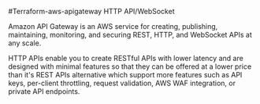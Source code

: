 #Terraform-aws-apigateway HTTP API/WebSocket

Amazon API Gateway is an AWS service for creating, publishing, maintaining, monitoring, and securing REST, HTTP, and WebSocket APIs at any scale.

HTTP APIs enable you to create RESTful APIs with lower latency and are designed with minimal features so that they can be offered at a lower price than it's REST APIs alternative which support more features such as API keys, per-client throttling, request validation, AWS WAF integration, or private API endpoints.